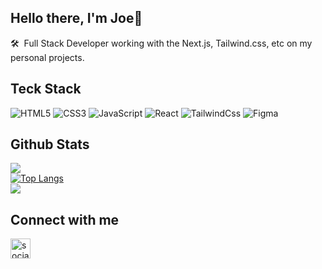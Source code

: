 ## Hello there, I'm Joe👋
🛠 &nbsp;Full Stack Developer working with the Next.js, Tailwind.css, etc on my personal projects.

## Teck Stack
![HTML5](https://img.shields.io/badge/html5-%23E34F26.svg?style=for-the-badge&logo=html5&logoColor=white)
![CSS3](https://img.shields.io/badge/css3-%231572B6.svg?style=for-the-badge&logo=css&logoColor=white)
![JavaScript](https://img.shields.io/badge/javascript-%2332330.svg?style=for-the-badge&logo=javascript&logoColor=%23F7DF1E)
![React](https://img.shields.io/badge/react-%2320232a.svg?style=for-the-badge&logo=react&logoColor=%2361DAFB)
![TailwindCss](https://img.shields.io/badge/tailwindcss-%2338B2AC.svg?style=for-the-badge&logo=tailwind-css&logoColor=white)
![Figma](https://img.shields.io/badge/figma-%23F24E1E.svg?style=for-the-badge&logo=figma&logoColor=white)


## Github Stats
![](https://github-readme-stats.vercel.app/api?username=JoeShields312&theme=radical&hide_border=false&include_all_commits=true&count_private=true)<br>
[![Top Langs](https://github-readme-stats.vercel.app/api/top-langs/?username=JoeShields312&layout=compact&theme=tokyonight&align=center)](https://github.com/JoeShields312/github-readme-stats)<br>
![](https://github-profile-trophy.vercel.app/?username=JoeShields312&theme=radical&no-frame=false&no-bg=true&margin-w=4)

## Connect with me 
[<img align="left" alt="social-media-profile | LinkedIn" width="32px" src="https://cdn.jsdelivr.net/npm/simple-icons@v3/icons/linkedin.svg" target="_blank" />](https://www.linkedin.com/in/jshields90/)  

